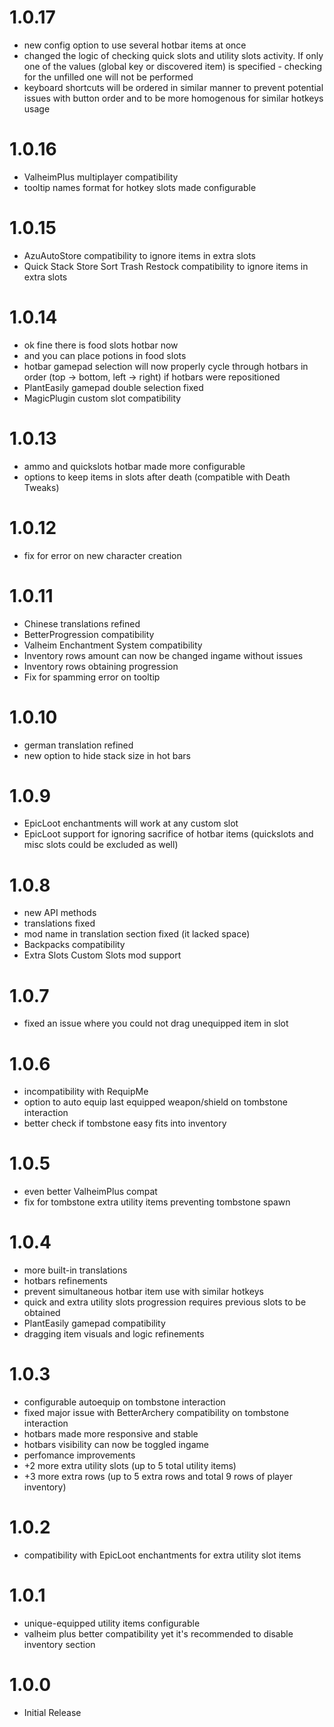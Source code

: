 # 1.0.17
* new config option to use several hotbar items at once
* changed the logic of checking quick slots and utility slots activity. If only one of the values ​​(global key or discovered item) is specified - checking for the unfilled one will not be performed
* keyboard shortcuts will be ordered in similar manner to prevent potential issues with button order and to be more homogenous for similar hotkeys usage

# 1.0.16
* ValheimPlus multiplayer compatibility
* tooltip names format for hotkey slots made configurable

# 1.0.15
* AzuAutoStore compatibility to ignore items in extra slots
* Quick Stack Store Sort Trash Restock compatibility to ignore items in extra slots

# 1.0.14
* ok fine there is food slots hotbar now
* and you can place potions in food slots
* hotbar gamepad selection will now properly cycle through hotbars in order (top -> bottom, left -> right) if hotbars were repositioned
* PlantEasily gamepad double selection fixed
* MagicPlugin custom slot compatibility

# 1.0.13
* ammo and quickslots hotbar made more configurable
* options to keep items in slots after death (compatible with Death Tweaks)

# 1.0.12
* fix for error on new character creation

# 1.0.11
* Chinese translations refined
* BetterProgression compatibility
* Valheim Enchantment System compatibility
* Inventory rows amount can now be changed ingame without issues
* Inventory rows obtaining progression
* Fix for spamming error on tooltip

# 1.0.10
* german translation refined
* new option to hide stack size in hot bars

# 1.0.9
* EpicLoot enchantments will work at any custom slot
* EpicLoot support for ignoring sacrifice of hotbar items (quickslots and misc slots could be excluded as well)

# 1.0.8
* new API methods
* translations fixed
* mod name in translation section fixed (it lacked space)
* Backpacks compatibility
* Extra Slots Custom Slots mod support

# 1.0.7
* fixed an issue where you could not drag unequipped item in slot

# 1.0.6
* incompatibility with RequipMe
* option to auto equip last equipped weapon/shield on tombstone interaction
* better check if tombstone easy fits into inventory

# 1.0.5
* even better ValheimPlus compat
* fix for tombstone extra utility items preventing tombstone spawn

# 1.0.4
* more built-in translations
* hotbars refinements
* prevent simultaneous hotbar item use with similar hotkeys
* quick and extra utility slots progression requires previous slots to be obtained
* PlantEasily gamepad compatibility
* dragging item visuals and logic refinements

# 1.0.3
* configurable autoequip on tombstone interaction
* fixed major issue with BetterArchery compatibility on tombstone interaction
* hotbars made more responsive and stable
* hotbars visibility can now be toggled ingame
* perfomance improvements
* +2 more extra utility slots (up to 5 total utility items)
* +3 more extra rows (up to 5 extra rows and total 9 rows of player inventory)

# 1.0.2
* compatibility with EpicLoot enchantments for extra utility slot items

# 1.0.1
* unique-equipped utility items configurable
* valheim plus better compatibility yet it's recommended to disable inventory section

# 1.0.0
 * Initial Release